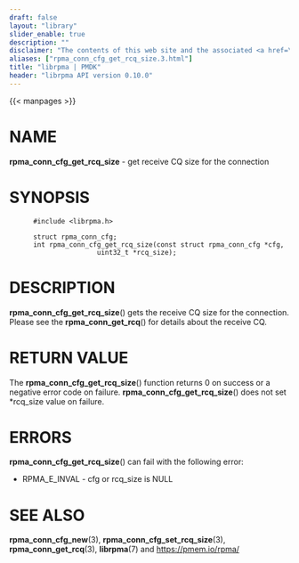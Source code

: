 ```yaml
---
draft: false
layout: "library"
slider_enable: true
description: ""
disclaimer: "The contents of this web site and the associated <a href=\"https://github.com/pmem\">GitHub repositories</a> are BSD-licensed open source."
aliases: ["rpma_conn_cfg_get_rcq_size.3.html"]
title: "librpma | PMDK"
header: "librpma API version 0.10.0"
---
```

{{< manpages >}}

[comment]: <> (SPDX-License-Identifier: BSD-3-Clause)
[comment]: <> (Copyright 2020, Intel Corporation)

NAME
====

**rpma\_conn\_cfg\_get\_rcq\_size** - get receive CQ size for the
connection

SYNOPSIS
========

          #include <librpma.h>

          struct rpma_conn_cfg;
          int rpma_conn_cfg_get_rcq_size(const struct rpma_conn_cfg *cfg,
                          uint32_t *rcq_size);

DESCRIPTION
===========

**rpma\_conn\_cfg\_get\_rcq\_size**() gets the receive CQ size for the
connection. Please see the **rpma\_conn\_get\_rcq**() for details about
the receive CQ.

RETURN VALUE
============

The **rpma\_conn\_cfg\_get\_rcq\_size**() function returns 0 on success
or a negative error code on failure.
**rpma\_conn\_cfg\_get\_rcq\_size**() does not set \*rcq\_size value on
failure.

ERRORS
======

**rpma\_conn\_cfg\_get\_rcq\_size**() can fail with the following error:

-   RPMA\_E\_INVAL - cfg or rcq\_size is NULL

SEE ALSO
========

**rpma\_conn\_cfg\_new**(3), **rpma\_conn\_cfg\_set\_rcq\_size**(3),
**rpma\_conn\_get\_rcq**(3), **librpma**(7) and https://pmem.io/rpma/
